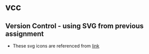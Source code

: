 # vcc

## Version Control - using SVG from previous assignment 

* These svg icons are referenced from [link](http://i6.cims.nyu.edu/~clx205/drawing/svg/index.html)




